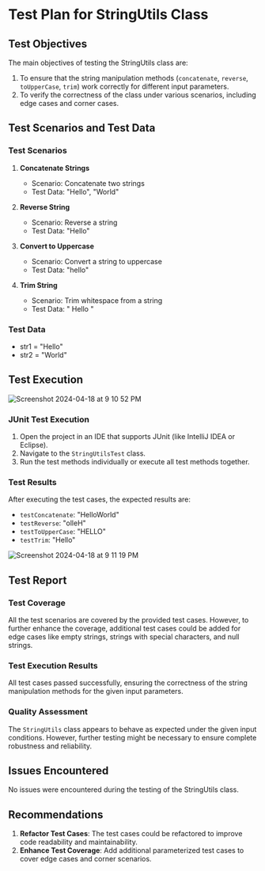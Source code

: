 # Test Plan for StringUtils Class

## Test Objectives
The main objectives of testing the StringUtils class are:
1. To ensure that the string manipulation methods (`concatenate`, `reverse`, `toUpperCase`, `trim`) work correctly for different input parameters.
2. To verify the correctness of the class under various scenarios, including edge cases and corner cases.

## Test Scenarios and Test Data

### Test Scenarios

1. **Concatenate Strings**
    - Scenario: Concatenate two strings
    - Test Data: "Hello", "World"
  
2. **Reverse String**
    - Scenario: Reverse a string
    - Test Data: "Hello"
  
3. **Convert to Uppercase**
    - Scenario: Convert a string to uppercase
    - Test Data: "hello"
  
4. **Trim String**
    - Scenario: Trim whitespace from a string
    - Test Data: "  Hello  "

### Test Data

- str1 = "Hello"
- str2 = "World"

## Test Execution

![Screenshot 2024-04-18 at 9 10 52 PM](https://github.com/ccueva10/String-Operations-with-Junit/assets/151315853/bb114db3-df18-4efa-a1f5-9012d72c698b)


### JUnit Test Execution

1. Open the project in an IDE that supports JUnit (like IntelliJ IDEA or Eclipse).
2. Navigate to the `StringUtilsTest` class.
3. Run the test methods individually or execute all test methods together.

### Test Results

After executing the test cases, the expected results are:

- `testConcatenate`: "HelloWorld"
- `testReverse`: "olleH"
- `testToUpperCase`: "HELLO"
- `testTrim`: "Hello"

![Screenshot 2024-04-18 at 9 11 19 PM](https://github.com/ccueva10/String-Operations-with-Junit/assets/151315853/da98cf39-2aaa-4eed-9907-f9a1787b087a)


## Test Report

### Test Coverage

All the test scenarios are covered by the provided test cases. However, to further enhance the coverage, additional test cases could be added for edge cases like empty strings, strings with special characters, and null strings.

### Test Execution Results

All test cases passed successfully, ensuring the correctness of the string manipulation methods for the given input parameters.

### Quality Assessment

The `StringUtils` class appears to behave as expected under the given input conditions. However, further testing might be necessary to ensure complete robustness and reliability.

## Issues Encountered

No issues were encountered during the testing of the StringUtils class.

## Recommendations

1. **Refactor Test Cases**: The test cases could be refactored to improve code readability and maintainability.
2. **Enhance Test Coverage**: Add additional parameterized test cases to cover edge cases and corner scenarios.
